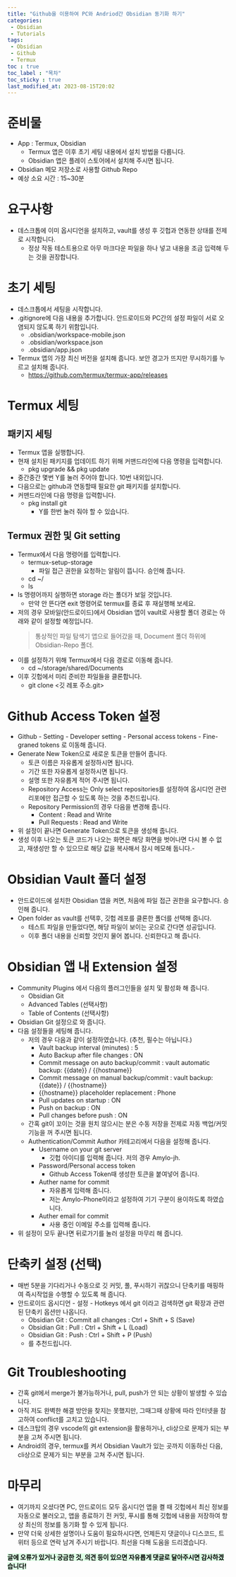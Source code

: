 ```yaml
---
title: "Github을 이용하여 PC와 Andriod간 Obsidian 동기화 하기"
categories:
 - Obsidian
 - Tutorials
tags:
 - Obsidian
 - Github
 - Termux
toc : true
toc_label : "목차"
toc_sticky : true
last_modified_at: 2023-08-15T20:02
---
```


# 준비물
- App : Termux, Obsidian
	- Termux 앱은 이후 초기 세팅 내용에서 설치 방법을 다룹니다.
	- Obsidian 앱은 플레이 스토어에서 설치해 주시면 됩니다.
- Obsidian 메모 저장소로 사용할 Github Repo
- 예상 소요 시간 : 15~30분
# 요구사항
- 데스크톱에 이미 옵시디언을 설치하고, vault를 생성 후 깃헙과 연동한 상태를 전제로 시작합니다.
	- 정상 작동 테스트용으로 아무 마크다운 파일을 하나 넣고 내용을 조금 입력해 두는 것을 권장합니다.

# 초기 세팅
- 데스크톱에서 세팅을 시작합니다.
- .gitignore에 다음 내용을 추가합니다. 안드로이드와 PC간의 설정 파일이 서로 오염되지 않도록 하기 위함입니다.
	- .obsidian/workspace-mobile.json
	- .obsidian/workspace.json
	- .obsidian/app.json
- Termux 앱의 가장 최신 버전을 설치해 줍니다. 보안 경고가 뜨지만 무시하기를 누르고 설치해 줍니다.
	- https://github.com/termux/termux-app/releases
# Termux 세팅
## 패키지 세팅
- Termux 앱을 실행합니다.
- 현재 설치된 패키지를 업데이트 하기 위해 커맨드라인에 다음 명령을 입력합니다.
	- pkg upgrade && pkg update
- 중간중간 몇번 Y를 눌러 주어야 합니다. 10번 내외입니다.
- 다음으로는 github과 연동할때 필요한 git 패키지를 설치합니다.
- 커맨드라인에 다음 명령을 입력합니다.
	- pkg install git
		- Y를 한번 눌러 줘야 할 수 있습니다.
## Termux 권한 및 Git setting
- Termux에서 다음 명령어를 입력합니다.
	- termux-setup-storage
		- 파일 접근 권한을 요청하는 알림이 뜹니다. 승인해 줍니다.
	- cd ~/ 
	- ls
- ls 명령어까지 실행하면 storage 라는 폴더가 보일 것입니다.
	- 만약 안 뜬다면 exit 명령어로 termux를 종료 후 재실행해 보세요.
- 저의 경우 모바일(안드로이드)에서 Obsidian 앱이 vault로 사용할 폴더 경로는 아래와 같이 설정할 예정입니다.
	>통상적인 파일 탐색기 앱으로 들어갔을 때, Document 폴더 하위에 Obsidian-Repo 폴더.
- 이를 설정하기 위해 Termux에서 다음 경로로 이동해 줍니다.
	- cd ~/storage/shared/Documents
- 이후 깃헙에서 미리 준비한 파일들을 클론합니다.
	- git clone <깃 레포 주소.git>
# Github Access Token 설정
- Github - Setting - Developer setting - Personal access tokens - Fine-graned tokens 로 이동해 줍니다.
- Generate New Token으로 새로운 토큰을 만들어 줍니다.
	- 토큰 이름은 자유롭게 설정하시면 됩니다.
	- 기간 또한 자유롭게 설정하시면 됩니다.
	- 설명 또한 자유롭게 적어 주시면 됩니다.
	- Repository Access는 Only select repositories를 설정하여 옵시디언 관련 리포에만 접근할 수 있도록 하는 것을 추천드립니다.
	- Repository Permission의 경우 다음을 변경해 줍니다.
		- Content : Read and Write
		- Pull Requests : Read and Write
- 위 설정이 끝나면 Generate Token으로 토큰을 생성해 줍니다.
- 생성 이후 나오는 토큰 코드가 나오는 화면은 해당 화면을 벗어나면 다시 볼 수 없고, 재생성만 할 수 있으므로 해당 값을 복사해서 잠시 메모해 둡니다.- 
# Obsidian Vault 폴더 설정
- 안드로이드에 설치한 Obsidian 앱을 켜면, 처음에 파일 접근 권한을 요구합니다. 승인해 줍니다.
- Open folder as vault를 선택후, 깃헙 레포를 클론한 폴더를 선택해 줍니다.
	- 테스트 파일을 만들었다면, 해당 파일이 보이는 곳으로 간다면 성공입니다.
	- 이후 폴더 내용을 신뢰할 것인지 물어 봅니다. 신뢰한다고 해 줍니다.
# Obsidian 앱 내 Extension 설정
- Community Plugins 에서 다음의 플러그인들을 설치 및 활성화 해 줍니다.
	- Obsidian Git
	- Advanced Tables (선택사항)
	- Table of Contents (선택사항)
- Obsidian Git 설정으로 와 줍니다.
- 다음 설정들을 세팅해 줍니다.
	- 저의 경우 다음과 같이 설정하였습니다. (추천, 필수는 아닙니다.)
		- Vault backup interval (minutes) : 5
		- Auto Backup after file changes : ON
		- Commit message on auto backup/commit : vault automatic backup: {{date}} / {{hostname}}
		- Commit message on manual backup/commit : vault backup: {{date}} / {{hostname}}
		- {{hostname}} placeholder replacement : Phone
		- Pull updates on startup : ON
		- Push on backup : ON
		- Pull changes before push : ON
	- 간혹 git이 꼬이는 것을 원치 않으시는 분은 수동 저장을 전제로 자동 백업/커밋 기능을 꺼 주시면 됩니다.
	- Authentication/Commit Author 카테고리에서 다음을 설정해 줍니다.
		- Username on your git server
			- 깃헙 아이디를 입력해 줍니다. 저의 경우 Amylo-jh.
		- Password/Personal access token
			- Github Access Token때 생성한 토큰을 붙여넣어 줍니다.
		- Auther name for commit
			- 자유롭게 입력해 줍니다.
			- 저는 Amylo-Phone이라고 설정하여 기기 구분이 용이하도록 하였습니다.
		- Auther email for commit
			- 사용 중인 이메일 주소를 입력해 줍니다.
- 위 설정이 모두 끝나면 뒤로가기를 눌러 설정을 마무리 해 줍니다.
# 단축키 설정 (선택)
- 매번 5분을 기다리거나 수동으로 깃 커밋, 풀, 푸시하기 귀찮으니 단축키를 매핑하여 즉시작업을 수행할 수 있도록 해 줍니다.
- 안드로이드 옵시디언 - 설정 - Hotkeys 에서 git 이라고 검색하면 git 확장과 관련된 단축키 옵션만 나옵니다.
	- Obsidian Git : Commit all changes : Ctrl + Shift + S (Save)
	- Obsidian Git : Pull : Ctrl + Shift + L (Load)
	- Obsidian Git : Push : Ctrl + Shift + P (Push)
	- 를 추천드립니다.
# Git Troubleshooting
- 간혹 git에서 merge가 불가능하거나, pull, push가 안 되는 상황이 발생할 수 있습니다.
- 아직 저도 완벽한 해결 방안을 찾지는 못했지만, 그때그때 상황에 따라 인터넷을 참고하여 conflict를 고치고 있습니다.
- 데스크탑의 경우 vscode의 git extension을 활용하거나, cli상으로 문제가 되는 부분을 고쳐 주시면 됩니다.
- Android의 경우, termux를 켜서 Obsidian Vault가 있는 곳까지 이동하신 다음, cli상으로 문제가 되는 부분을 고쳐 주시면 됩니다.

# 마무리
- 여기까지 오셨다면 PC, 안드로이드 모두 옵시디언 앱을 켤 때 깃헙에서 최신 정보를 자동으로 불러오고, 앱을 종료하기 전 커밋, 푸시를 통해 깃헙에 내용을 저장하여 항상 최신의 정보를 동기화 할 수 있게 됩니다.
- 만약 더욱 상세한 설명이나 도움이 필요하시다면, 언제든지 댓글이나 디스코드, 트위터 등으로 연락 남겨 주시기 바랍니다. 최선을 다해 도움을 드리겠습니다.

<mark style='background-color: #dcffe4'>
<b> 글에 오류가 있거나 궁금한 것, 의견 등이 있으면 자유롭게 댓글로 달아주시면 감사하겠습니다!</b></mark>
